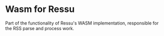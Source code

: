# Wasm for Ressu

Part of the functionality of Ressu's WASM implementation, responsible for the RSS parse and process work.
